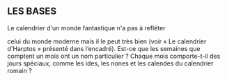 ## LES BASES


Le calendrier d'un monde fantastique n'a pas à refléter

celui du monde moderne mais il le peut très bien (voir « Le
calendrier d'Harptos » présenté dans l’encadré). Est-ce que
les semaines que comptent un mois ont un nom particulier ?
Chaque mois comporte-t-il des jours spéciaux, comme les
ides, les nones et les calendes du calendrier romain ?
